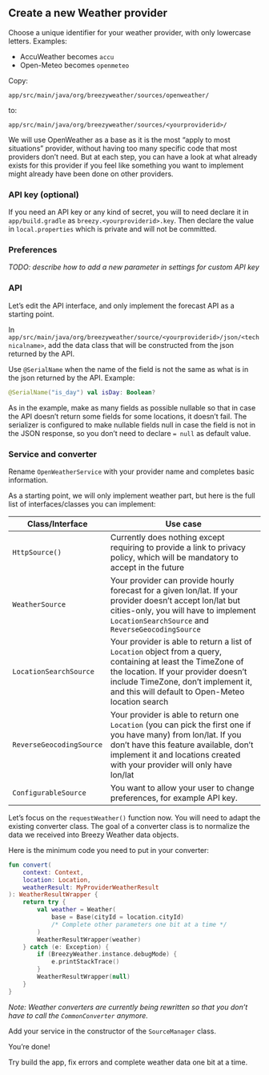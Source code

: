 ## Create a new Weather provider

Choose a unique identifier for your weather provider, with only lowercase letters. Examples:
- AccuWeather becomes `accu`
- Open-Meteo becomes `openmeteo`

Copy:
```
app/src/main/java/org/breezyweather/sources/openweather/
```
to:
```
app/src/main/java/org/breezyweather/sources/<yourproviderid>/
```

We will use OpenWeather as a base as it is the most “apply to most situations” provider, without having too many specific code that most providers don’t need.
But at each step, you can have a look at what already exists for this provider if you feel like something you want to implement might already have been done on other providers.


### API key (optional)

If you need an API key or any kind of secret, you will to need declare it in `app/build.gradle` as `breezy.<yourproviderid>.key`.
Then declare the value in `local.properties` which is private and will not be committed.


### Preferences

*TODO: describe how to add a new parameter in settings for custom API key*


### API

Let’s edit the API interface, and only implement the forecast API as a starting point.

In `app/src/main/java/org/breezyweather/source/<yourproviderid>/json/<technicalname>`, add the data class that will be constructed from the json returned by the API.

Use `@SerialName` when the name of the field is not the same as what is in the json returned by the API.
Example:
```kotlin
@SerialName("is_day") val isDay: Boolean?
```

As in the example, make as many fields as possible nullable so that in case the API doesn’t return some fields for some locations, it doesn’t fail. The serializer is configured to make nullable fields null in case the field is not in the JSON response, so you don’t need to declare `= null` as default value.


### Service and converter

Rename `OpenWeatherService` with your provider name and completes basic information.

As a starting point, we will only implement weather part, but here is the full list of interfaces/classes you can implement:

| Class/Interface          | Use case                                                                                                                                                                                                                                       |
|--------------------------|------------------------------------------------------------------------------------------------------------------------------------------------------------------------------------------------------------------------------------------------|
| `HttpSource()`           | Currently does nothing except requiring to provide a link to privacy policy, which will be mandatory to accept in the future                                                                                                                   |
| `WeatherSource`          | Your provider can provide hourly forecast for a given lon/lat. If your provider doesn’t accept lon/lat but cities-only, you will have to implement `LocationSearchSource` and `ReverseGeocodingSource`                                         |
| `LocationSearchSource`   | Your provider is able to return a list of `Location` object from a query, containing at least the TimeZone of the location. If your provider doesn’t include TimeZone, don’t implement it, and this will default to Open-Meteo location search |
| `ReverseGeocodingSource` | Your provider is able to return one `Location` (you can pick the first one if you have many) from lon/lat. If you don’t have this feature available, don’t implement it and locations created with your provider will only have lon/lat        |     
| `ConfigurableSource`     | You want to allow your user to change preferences, for example API key.                                                                                                                                                                        |

Let’s focus on the `requestWeather()` function now. You will need to adapt the existing converter class.
The goal of a converter class is to normalize the data we received into Breezy Weather data objects.

Here is the minimum code you need to put in your converter:
```kotlin
fun convert(
    context: Context,
    location: Location,
    weatherResult: MyProviderWeatherResult
): WeatherResultWrapper {
    return try {
        val weather = Weather(
            base = Base(cityId = location.cityId)
            /* Complete other parameters one bit at a time */
        )
        WeatherResultWrapper(weather)
    } catch (e: Exception) {
        if (BreezyWeather.instance.debugMode) {
            e.printStackTrace()
        }
        WeatherResultWrapper(null)
    }
}
```

*Note: Weather converters are currently being rewritten so that you don’t have to call the `CommonConverter` anymore.*

Add your service in the constructor of the `SourceManager` class.

You’re done!

Try build the app, fix errors and complete weather data one bit at a time.
